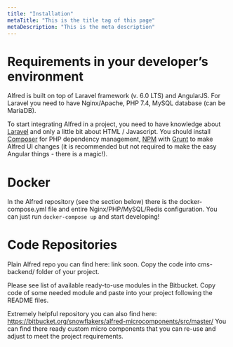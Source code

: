 ```yaml
---
title: "Installation"
metaTitle: "This is the title tag of this page"
metaDescription: "This is the meta description"
---
```


# Requirements in your developer’s environment
Alfred is built on top of Laravel framework (v. 6.0 LTS) and AngularJS.
For Laravel you need to have Nginx/Apache, PHP 7.4, MySQL database (can be MariaDB).

To start integrating Alfred in a project, you need to have knowledge about [Laravel](https://laravel.com) and only a little bit about HTML / Javascript. You should install [Composer](https://getcomposer.org/) for PHP dependency management, [NPM](https://nodejs.org/en/) with [Grunt](https://gruntjs.com/) to make Alfred UI changes (it is recommended but not required to make the easy Angular things - there is a magic!).

# Docker
In the Alfred repository (see the section below) there is the docker-compose.yml file and entire Nginx/PHP/MySQL/Redis configuration. You can just run `docker-compose up` and start developing!

# Code Repositories
Plain Alfred repo you can find here: link soon. Copy the code into cms-backend/ folder of your project.

Please see list of available ready-to-use modules in the Bitbucket. Copy code of some needed module and paste into your project following the README files.

Extremely helpful repository you can also find here: https://bitbucket.org/snowflakers/alfred-microcomponents/src/master/
You can find there ready custom micro components that you can re-use and adjust to meet the project requirements.

